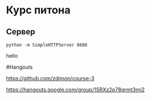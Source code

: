# Курс питона

## Сервер

    python -m SimpleHTTPServer 8686
    
hello

#Hangouts

https://github.com/zdimon/course-3

https://hangouts.google.com/group/1SRXz2p78qrmt3mi2

